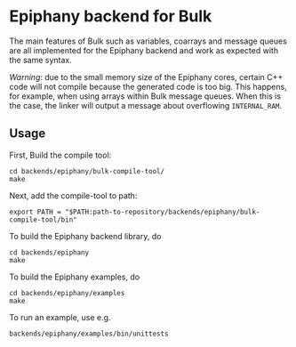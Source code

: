 # Epiphany backend for Bulk

The main features of Bulk such as variables, coarrays and message queues are all implemented for the Epiphany backend and work as expected with the same syntax.

_Warning_: due to the small memory size of the Epiphany cores, certain C++ code will not compile because the generated code is too big. This happens, for example, when using arrays within Bulk message queues.
When this is the case, the linker will output a message about overflowing `INTERNAL_RAM`.

## Usage

First, Build the compile tool:

    cd backends/epiphany/bulk-compile-tool/
    make

Next, add the compile-tool to path:

    export PATH = "$PATH:path-to-repository/backends/epiphany/bulk-compile-tool/bin"

To build the Epiphany backend library, do

    cd backends/epiphany
    make

To build the Epiphany examples, do

    cd backends/epiphany/examples
    make

To run an example, use e.g.

    backends/epiphany/examples/bin/unittests




